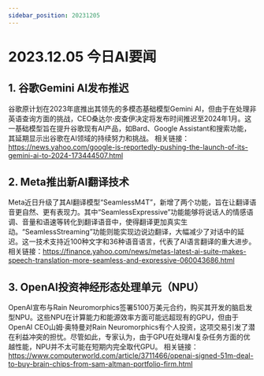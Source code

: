 ```yaml
---
sidebar_position: 20231205
---
```

# 2023.12.05 今日AI要闻

## 1. 谷歌Gemini AI发布推迟
谷歌原计划在2023年底推出其领先的多模态基础模型Gemini AI，但由于在处理非英语查询方面的挑战，CEO桑达尔·皮查伊决定将发布时间推迟至2024年1月。这一基础模型旨在提升谷歌现有AI产品，如Bard、Google Assistant和搜索功能，其延期显示出谷歌在AI领域的持续努力和挑战。
相关链接：https://news.yahoo.com/google-is-reportedly-pushing-the-launch-of-its-gemini-ai-to-2024-173444507.html

## 2. Meta推出新AI翻译技术
Meta近日升级了其AI翻译模型“SeamlessM4T”，新增了两个功能，旨在让翻译语音更自然、更有表现力。其中“SeamlessExpressive”功能能够将说话人的情感语调、音量和语速等转化到翻译语音中，使得翻译更加真实生动。“SeamlessStreaming”功能则能实现边说边翻译，大幅减少了对话中的延迟。这一技术支持近100种文字和36种语音语言，代表了AI语言翻译的重大进步。
相关链接：https://finance.yahoo.com/news/metas-latest-ai-suite-makes-speech-translation-more-seamless-and-expressive-060043686.html


## 3. OpenAI投资神经形态处理单元（NPU）
OpenAI宣布与Rain Neuromorphics签署5100万美元合约，购买其开发的脑启发型NPU。这些NPU在计算能力和能源效率方面可能远超现有的GPU，但由于OpenAI CEO山姆·奥特曼对Rain Neuromorphics有个人投资，这项交易引发了潜在利益冲突的担忧。尽管如此，专家认为，由于GPU在处理AI复杂任务方面的优越性能，NPU并不太可能在短期内完全取代GPU。
相关链接：https://www.computerworld.com/article/3711466/openai-signed-51m-deal-to-buy-brain-chips-from-sam-altman-portfolio-firm.html